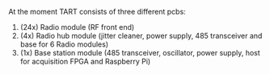 At the moment TART consists of three different pcbs:
1. (24x) Radio module (RF front end)
2. (4x) Radio hub module (jitter cleaner, power supply, 485 transceiver and base for 6 Radio modules)
3. (1x) Base station module (485 transceiver, oscillator, power supply, host for acquisition FPGA and Raspberry Pi)

